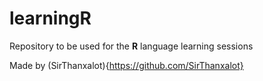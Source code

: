 # learningR
Repository to be used for the **R** language learning sessions

Made by (SirThanxalot){https://github.com/SirThanxalot}
